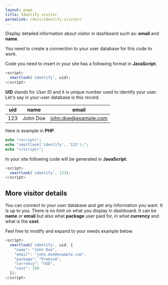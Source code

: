 ```yaml
---
layout: page
title: Identify visitor
permalink: /docs/identify-visitor/
---
```


Display detailed information about visitor in dashboard such as: **email** and **name**.

<div class="alert alert-warning">
<p>You need to create a connection to your user database for this code to work.</p>
</div>

Code you need to insert in your site has a following format in **JavaScript**.

```javascript
<script>
  smartlook('identify', uid);
</script> 
```

**UID** stands for *User ID* and it is unique number used to identify your user. Let's say in your user database is this record.

| uid | name | email |
|---|---|---|
| 123 | John Doe | john.doe@example.com |

Here is example in **PHP**.

```php
echo "<script>";
echo "smartlook('identify', '123');";
echo "</script>";
```

In your site following code will be generated in **JavaScript**.

```javascript
<script>
  smartlook('identify', 123);
</script>
```

## More visitor details

You can connect to your user database and get any information you want. It is up to you. There is no limit on what you display in dashboard. It can be **name** or **email** but also what **package** user paid for, in what **currency** and what is the **cost**.

Feel free to modify and expand to your needs example below.

```javascript
<script>
  smartlook('identify', uid, {
    "name": "John Doe",
    "email": "john.doe@example.com",
    "package": "Premium",
    "currency": "USD",
    "cost": 150
  });
</script>
```